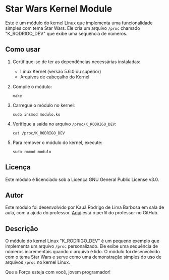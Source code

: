 # Star Wars Kernel Module

Este é um módulo do kernel Linux que implementa uma funcionalidade simples com tema Star Wars. Ele cria um arquivo `/proc` chamado "K_RODRIGO_DEV" que exibe uma sequência de números.

## Como usar

1. Certifique-se de ter as dependências necessárias instaladas:
   - Linux Kernel (versão 5.6.0 ou superior)
   - Arquivos de cabeçalho do Kernel

2. Compile o módulo:
   ```shell
   make
   ```

3. Carregue o módulo no kernel:
   ```shell
   sudo insmod modulo.ko
   ```

4. Verifique a saída no arquivo `/proc/K_RODRIGO_DEV`:
   ```shell
   cat /proc/K_RODRIGO_DEV
   ```

5. Para remover o módulo do kernel, execute:
   ```shell
   sudo rmmod modulo
   ```

## Licença

Este módulo é licenciado sob a Licença GNU General Public License v3.0.

## Autor

Este módulo foi desenvolvido por Kauã Rodrigo de Lima Barbosa em sala de aula, com a ajuda do professor. [Aqui](https://github.com/quindai) está o perfil do professor no GitHub.

## Descrição

O módulo do kernel Linux "K_RODRIGO_DEV" é um pequeno exemplo que implementa um arquivo `/proc` personalizado. Ele exibe uma sequência de números incrementais quando o arquivo é lido. O módulo foi desenvolvido com o tema Star Wars e serve como uma demonstração simples do uso de arquivos `/proc` no kernel Linux.

Que a Força esteja com você, jovem programador!
